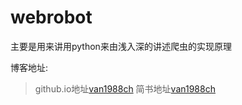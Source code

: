 # webrobot
主要是用来讲用python来由浅入深的讲述爬虫的实现原理

博客地址:
> github.io地址[van1988ch](https://van1988ch.github.io/)
> 简书地址[van1988ch](https://www.jianshu.com/u/67398bed4278)
